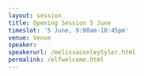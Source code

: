 ```yaml
---
layout: session
title: Opening Session 5 June
timeslot: '5 June, 9:00am-10:45pm'
venue: Venue
speaker:
speakerurl: /melissaconleytyler.html
permalink: /elfwelcome.html
---
```



